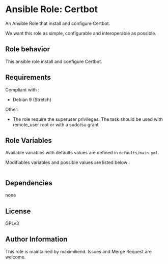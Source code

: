 # Ansible Role: Certbot

An Ansible Role that install and configure Certbot.

We want this role as simple, configurable and interoperable as possible.

## Role behavior

This ansible role install and configure Certbot.

## Requirements

Compliant with :
- Debian 9 (Stretch)

Other:
- The role require the superuser privileges. The task should be used with remote_user root or with a sudo/su grant

## Role Variables

Available variables with defaults values are defined in `defaults/main.yml`.

Modifiables variables and possible values are listed below :

```
```

## Dependencies

none


## License

GPLv3


## Author Information

This role is maintained by maximiliend. Issues and Merge Request are welcome.
